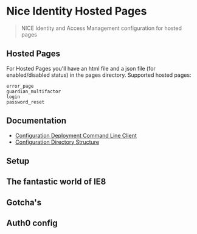 # Nice Identity Hosted Pages

> NICE Identity and Access Management configuration for hosted pages

## Hosted Pages
For Hosted Pages you'll have an html file and a json file (for enabled/disabled status) in the pages directory.
Supported hosted pages:

```
error_page
guardian_multifactor
login
password_reset
```

## Documentation
* [Configuration Deployment Command Line Client](https://auth0.com/docs/extensions/deploy-cli)
* [Configuration Directory Structure](https://auth0.com/docs/extensions/deploy-cli/guides/import-export-directory-structure)


## Setup

## The fantastic world of IE8

## Gotcha's

## Auth0 config

